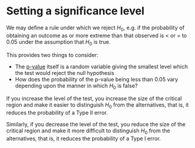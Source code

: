 # Setting a significance level

We may define a rule under which we reject $H_0$, e.g. if the probability of
obtaining an outcome as or more extreme than that observed is < or = to 0.05
under the assumption that $H_0$ is true.

This provides two things to consider:
- The [p-value](202210151020) itself is a random variable giving the smallest
  level which the test would reject the null hypothesis
- How does the probability of the p-value being less than 0.05 vary depending 
  upon the manner in which $H_0$ is false?

If you increase the level of the test, you increase the size of the critical
region and make it easier to distinguish $H_0$ from the alternatives, that is,
it reduces the probability of a Type II error.

Similarly, if you decrease the level of the test, you reduce the size of the
critical region and make it more difficult to distinguish $H_0$ from the
alternatives, that is, it reduces the probability of a Type I error.
